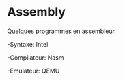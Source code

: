 # Assembly

Quelques programmes en assembleur.

-Syntaxe: Intel

-Compilateur: Nasm

-Emulateur: QEMU
